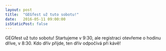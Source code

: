 ```yaml
---
layout: post
title:  "GEGfest už tuto sobotu!"
date:   2016-05-11 09:00:00
isStaticPost: false
---
```


GEGfest už tuto sobotu! Startujeme v 9:30, ale registraci otevřeme o hodinu dříve, v 8:30. Kdo dřív přijde, ten dřív odpočívá při kávě!